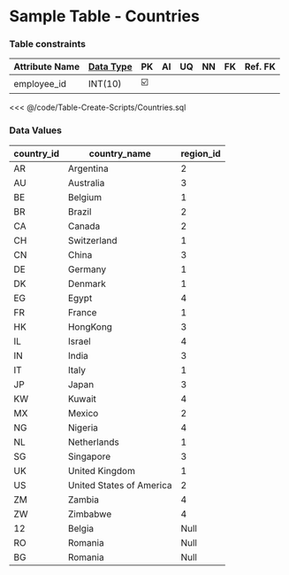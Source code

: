 # Sample Table - Countries

### Table constraints
| Attribute Name | [Data Type](/Overall/DataType/) | PK | AI | UQ | NN | FK | Ref. FK |
|-|-|-|-|-|-|-|-|
|employee_id|INT(10)|:ballot_box_with_check:|

<<< @/code/Table-Create-Scripts/Countries.sql

### Data Values
| country_id | country_name             | region_id |
|------------|--------------------------|-----------|
| AR         | Argentina                | 2         |
| AU         | Australia                | 3         |
| BE         | Belgium                  | 1         |
| BR         | Brazil                   | 2         |
| CA         | Canada                   | 2         |
| CH         | Switzerland              | 1         |
| CN         | China                    | 3         |
| DE         | Germany                  | 1         |
| DK         | Denmark                  | 1         |
| EG         | Egypt                    | 4         |
| FR         | France                   | 1         |
| HK         | HongKong                 | 3         |
| IL         | Israel                   | 4         |
| IN         | India                    | 3         |
| IT         | Italy                    | 1         |
| JP         | Japan                    | 3         |
| KW         | Kuwait                   | 4         |
| MX         | Mexico                   | 2         |
| NG         | Nigeria                  | 4         |
| NL         | Netherlands              | 1         |
| SG         | Singapore                | 3         |
| UK         | United Kingdom           | 1         |
| US         | United States of America | 2         |
| ZM         | Zambia                   | 4         |
| ZW         | Zimbabwe                 | 4         |
| 12         | Belgia                   | Null      |
| RO         | Romania                  | Null      |
| BG         | Romania                  | Null      |